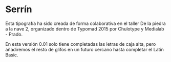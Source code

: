 # Serrín
Esta tipografía ha sido creada de forma colaborativa en el taller De la piedra a la nave 2, organizado dentro de Typomad 2015 por Chulotype y Medialab - Prado. 

En esta versión 0.01 solo tiene completadas las letras de caja alta, pero añadiremos el resto de glifos en un futuro cercano hasta completar el Latin Basic.
